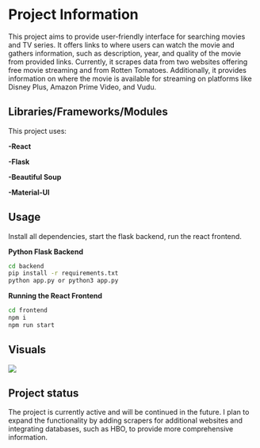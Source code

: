 # Project Information

This project aims to provide user-friendly interface for searching movies and TV series. It offers links to where users can watch the movie and gathers information, such as description, year, and quality of the movie from provided links. Currently, it scrapes data from two websites offering free movie streaming and from Rotten Tomatoes. Additionally, it provides information on where the movie is available for streaming on platforms like Disney Plus, Amazon Prime Video, and Vudu.

## Libraries/Frameworks/Modules

This project uses:

**-React**

**-Flask**

**-Beautiful Soup**

**-Material-UI**


## Usage

Install all dependencies, start the flask backend, run the react frontend.

**Python Flask Backend**
```bash
cd backend
pip install -r requirements.txt
python app.py or python3 app.py
```
**Running the React Frontend**
```bash
cd frontend
npm i
npm run start
```

## Visuals
![](https://github.com/zuzaflis/movies-web-scraper/blob/master/2-13-2024%20(17-45-20).gif)

## Project status
The project is currently active and will be continued in the future. I plan to expand the functionality by adding scrapers for additional websites and integrating databases, such as HBO, to provide more comprehensive information.
